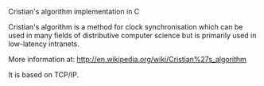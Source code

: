 Cristian's algorithm implementation in C

Cristian's algorithm is a method for clock synchronisation which can be used in many fields of distributive computer science but is primarily used in low-latency intranets.

More information at:
http://en.wikipedia.org/wiki/Cristian%27s_algorithm

It is based on TCP/IP.
